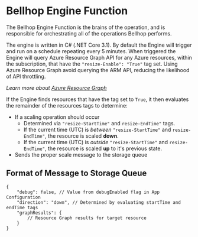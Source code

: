 # Bellhop Engine Function
The Bellhop Engine Function is the brains of the operation, and is responsible for orchestrating all of the operations Bellhop performs. 

The engine is written in C# (.NET Core 3.1). By default the Engine will trigger and run on a schedule repeating every 5 minutes. When triggered the Engine will query Azure Resource Graph API for any Azure resources, within the subscription, that have the `"resize-Enable": "True"` tag set. Using Azure Resource Graph avoid querying the ARM API, reducing the likelihood of API throttling.

_Learn more about [Azure Resource Graph](https://docs.microsoft.com/en-us/azure/governance/resource-graph/overview)_

If the Engine finds resources that have the tag set to `True`, it then evaluates the remainder of the resources tags to determine:
- If a scaling operation should occur
    - Determined via `"resize-StartTime"` and `resize-EndTime"` tags.
    - If the current time (UTC) is _between_ `"resize-StartTime"` and `resize-EndTime"`, the resource is scaled **down**.
    - If the current time (UTC) is _outside_ `"resize-StartTime"` and `resize-EndTime"`, the resource is scaled **up** to it's previous state.
- Sends the proper scale message to the storage queue


## Format of Message to Storage Queue

```
{
    "debug": false, // Value from debugEnabled flag in App Configuration
    "direction": "down", // Determined by evaluating startTime and endTime tags
    "graphResults": {
        // Resource Graph results for target resource
    }
}
```
